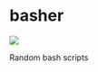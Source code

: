# basher
<a href="LICENSE" ><img src="https://img.shields.io/github/license/1487quantum/basher?style=for-the-badge"/></a>

Random bash scripts

